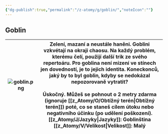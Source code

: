 ```yaml
---
{"dg-publish":true,"permalink":"/z-atomy/g/goblin/","noteIcon":""}
---
```


## Goblin

| ![goblin.png](/img/user/z_img/goblin.png) | Zelení, mazaní a neustále haněni. Goblini vzkvétají na okraji chaosu. Na každý problém, kterému čelí, použijí další trik ze svého repertoáru. Pro goblina není mizení ve stínech jen dovedností, je to jejich identita. Koneckonců, jaký by to byl goblin, kdyby se nedokázal nepozorovaně vytratit?<br><br>**Úskočný.** Můžeš se pohnout o 2 metry zdarma (ignoruje [[z_Atomy/O/Obtížný terén\|Obtížný terén]]) poté, co se staneš cílem útoku nebo negativního účinku (po udělení poškození).<br>**[[z_Atomy/J/Jazyky\|Jazyky]]**: Goblinština<br>[[z_Atomy/V/Velikost\|Velikost]]: Malý |
| --------------- | --------------------------------------------------------------------------------------------------------------------------------------------------------------------------------------------------------------------------------------------------------------------------------------------------------------------------------------------------------------------------------------------------------------------------------------------------------------------------------------------------------------------------- |
